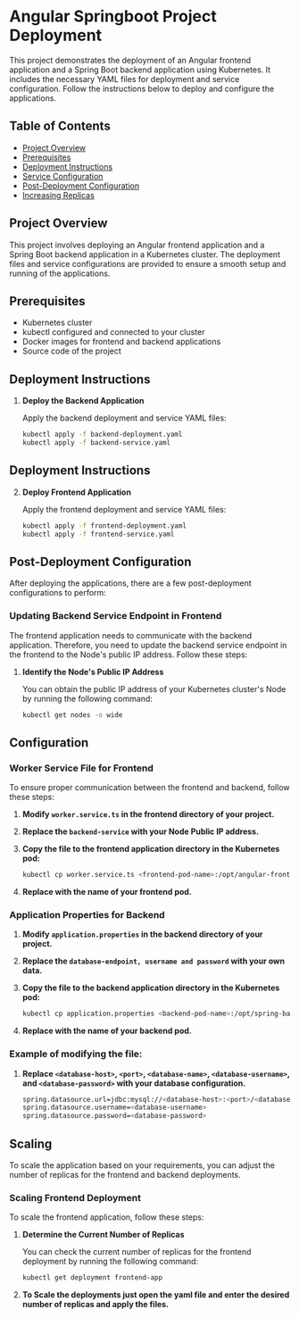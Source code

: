 # Angular Springboot Project Deployment

This project demonstrates the deployment of an Angular frontend application and a Spring Boot backend application using Kubernetes. It includes the necessary YAML files for deployment and service configuration. Follow the instructions below to deploy and configure the applications.

## Table of Contents

- [Project Overview](#project-overview)
- [Prerequisites](#prerequisites)
- [Deployment Instructions](#deployment-instructions)
- [Service Configuration](#service-configuration)
- [Post-Deployment Configuration](#post-deployment-configuration)
- [Increasing Replicas](#increasing-replicas)

## Project Overview

This project involves deploying an Angular frontend application and a Spring Boot backend application in a Kubernetes cluster. The deployment files and service configurations are provided to ensure a smooth setup and running of the applications.

## Prerequisites

- Kubernetes cluster
- kubectl configured and connected to your cluster
- Docker images for frontend and backend applications
- Source code of the project

## Deployment Instructions

1. **Deploy the Backend Application**

   Apply the backend deployment and service YAML files:

   ```bash
   kubectl apply -f backend-deployment.yaml
   kubectl apply -f backend-service.yaml

## Deployment Instructions

2. **Deploy Frontend Application**

   Apply the frontend deployment and service YAML files:

   ```bash
   kubectl apply -f frontend-deployment.yaml
   kubectl apply -f frontend-service.yaml

## Post-Deployment Configuration

After deploying the applications, there are a few post-deployment configurations to perform:

### Updating Backend Service Endpoint in Frontend

The frontend application needs to communicate with the backend application. Therefore, you need to update the backend service endpoint in the frontend to the Node's public IP address. Follow these steps:

1. **Identify the Node's Public IP Address**

   You can obtain the public IP address of your Kubernetes cluster's Node by running the following command:

   ```bash
   kubectl get nodes -o wide

## Configuration

### Worker Service File for Frontend

To ensure proper communication between the frontend and backend, follow these steps:

1. **Modify `worker.service.ts` in the frontend directory of your project.**

2. **Replace the `backend-service` with your Node Public IP address.**

3. **Copy the file to the frontend application directory in the Kubernetes pod:**

   ```bash
   kubectl cp worker.service.ts <frontend-pod-name>:/opt/angular-frontend/src/app/services/worker.service.ts

4. **Replace <frontend-pod-name> with the name of your frontend pod.**

### Application Properties for Backend

1. **Modify `application.properties` in the backend directory of your project.**

2. **Replace the `database-endpoint, username and password` with your own data.**

3. **Copy the file to the backend application directory in the Kubernetes pod:**

   ```bash
   kubectl cp application.properties <backend-pod-name>:/opt/spring-backend/src/main/resources/application.properties

4. **Replace <backend-pod-name> with the name of your backend pod.**

### Example of modifying the file:

1. **Replace `<database-host>`, `<port>`, `<database-name>`, `<database-username>`, and `<database-password>` with your database configuration.**

   ```bash
   spring.datasource.url=jdbc:mysql://<database-host>:<port>/<database-name>
   spring.datasource.username=<database-username>
   spring.datasource.password=<database-password>

## Scaling

To scale the application based on your requirements, you can adjust the number of replicas for the frontend and backend deployments.

### Scaling Frontend Deployment

To scale the frontend application, follow these steps:

1. **Determine the Current Number of Replicas**

   You can check the current number of replicas for the frontend deployment by running the following command:

   ```bash
   kubectl get deployment frontend-app

2. **To Scale the deployments just open the yaml file and enter the desired number of replicas and apply the files.**


